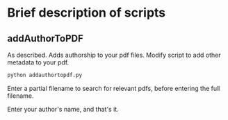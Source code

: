 # Brief description of scripts

## addAuthorToPDF
As described. Adds authorship to your pdf files. Modify script to add other metadata to your pdf.

```python
python addauthortopdf.py
```
Enter a partial filename to search for relevant pdfs, before entering the full filename.

Enter your author's name, and that's it.
